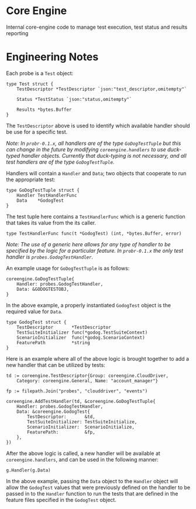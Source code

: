 # Core Engine

Internal core-engine code to manage test execution, test status and results reporting

# Engineering Notes

Each probe is a `Test` object:

```
type Test struct {
	TestDescriptor *TestDescriptor `json:"test_descriptor,omitempty"`

	Status *TestStatus `json:"status,omitempty"`

	Results *bytes.Buffer
}
```

The `TestDescriptor` above is used to identify which available handler should be use for a specific test.

*Note: In `probr-0.1.x`, all handlers are of the type `GoDogTestTuple` but this can change in the future by modifying `coreengine.handlers` to use duck-typed handler objects. Currently that duck-typing is not necessary, and all test handlers are of the type `GoDogTestTuple`.*

Handlers will contain a `Handler` and `Data`; two objects that cooperate to run the appropriate test:

```
type GoDogTestTuple struct {
	Handler TestHandlerFunc
	Data    *GodogTest
}
```

The test tuple here contains a `TestHandlerFunc` which is a generic function that takes its value from the its caller.

```
type TestHandlerFunc func(t *GodogTest) (int, *bytes.Buffer, error)
```

*Note: The use of a generic here allows for any type of handler to be specified by the logic for a particular feature. In `probr-0.1.x` the only test handler is `probes.GodogTestHandler`.*

An example usage for `GoDogTestTuple` is as follows:

```
coreengine.GoDogTestTuple{
    Handler: probes.GodogTestHandler,
    Data: &GODOGTESTOBJ,
}
```

In the above example, a properly instantiated `GodogTest` object is the required value for `Data`.

```
type GodogTest struct {
	TestDescriptor       *TestDescriptor
	TestSuiteInitializer func(*godog.TestSuiteContext)
	ScenarioInitializer  func(*godog.ScenarioContext)
	FeaturePath          *string
}
```

Here is an example where all of the above logic is brought together to add a new handler that can be utilized by tests:

```
td := coreengine.TestDescriptor{Group: coreengine.CloudDriver,
    Category: coreengine.General, Name: "account_manager"}

fp := filepath.Join("probes", "clouddriver", "events")

coreengine.AddTestHandler(td, &coreengine.GoDogTestTuple{
    Handler: probes.GodogTestHandler,
    Data: &coreengine.GodogTest{
        TestDescriptor:       &td,
        TestSuiteInitializer: TestSuiteInitialize,
        ScenarioInitializer:  ScenarioInitialize,
        FeaturePath:          &fp,
    },
})
```

After the above logic is called, a new handler will be available at `coreengine.handlers`, and can be used in the following manner:

```
g.Handler(g.Data)
```

In the above example, passing the `Data` object to the `Handler` object will allow the `GodogTest` values that were previously defined on the handler to be passed in to the `Handler` function to run the tests that are defined in the feature files specified in the `GodogTest` object.